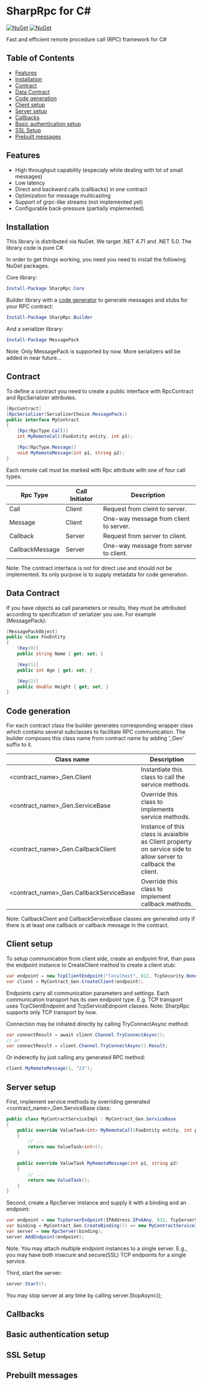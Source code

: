 # SharpRpc for C#

[![NuGet](https://img.shields.io/nuget/v/SharpRpc.Core.svg)](https://www.nuget.org/packages/SharpRpc.Core)
[![NuGet](https://img.shields.io/nuget/vpre/SharpRpc.Core.svg)](https://www.nuget.org/packages/SharpRpc.Core)

Fast and efficient remote procedure call (RPC) framework for C#

## Table of Contents

  - [Features](#features)
  - [Installation](#installation)
  - [Contract](#contract)
  - [Data Contract](#data-contract)
  - [Code generation](#code-generation)
  - [Client setup](#client-setup)
  - [Server setup](#server-setup)
  - [Callbacks](#callbacks)
  - [Basic authentication setup](#basic-authentication-setup)
  - [SSL Setup](#ssl-setup)
  - [Prebuilt messages](#prebuilt-messages)

## Features

  * High throughput capability (especialy while dealing with lot of small messages)
  * Low latency
  * Direct and backward calls (callbacks) in one contract
  * Optimization for message multicasting 
  * Support of grpc-like streams (not implemented yet)
  * Configurable back-pressure (partially implemented)
 
## Installation
  
This library is distributed via NuGet. We target .NET 4.71 and .NET 5.0. The library code is pure C#.
  
In order to get things working, you need you need to install the following NuGet packages.

Core library:

```ps1
Install-Package SharpRpc.Core
```

Builder library with a [code generator](https://devblogs.microsoft.com/dotnet/introducing-c-source-generators/) to generate messages and stubs for your RPC contract:

```ps1
Install-Package SharpRpc.Builder
```

And a serializer library: 

```ps1
Install-Package MessagePack
```
Note: Only MessagePack is supported by now. More serializers will be added in near future...

## Contract

  To define a contract you need to create a public interface with RpcContract and RpcSerializer attributes.

```csharp
[RpcContract]
[RpcSerializer(SerializerChoice.MessagePack)]
public interface MyContract
{
	[Rpc(RpcType.Call)]
	int MyRemoteCall(FooEntity entity, int p1);

	[Rpc(RpcType.Message)]
	void MyRemoteMessage(int p1, string p2);
}
```

Each remote call must be marked with Rpc attribute with one of four call types:

| Rpc Type | Call Initiator | Description |
| --- | --- | --- |
| Call | Client | Request from cleint to server. |
| Message |  Client | One-way message from client to server. |
| Callback | Server | Request from server to client. |
| CallbackMessage | Server | One-way message from server to client. |

Note: The contract interface is not for direct use and should not be implemented. Its only purpose is to supply metadata for code generation.

## Data Contract

If you have objects as call parameters or results, they must be attributed according to specification of serializer you use. For example (MessagePack):

```csharp
[MessagePackObject]
public class FooEntity
{
    [Key(0)]
    public string Name { get; set; }

    [Key(1)]
    public int Age { get; set; }

    [Key(2)]
    public double Height { get; set; }
}
```

## Code generation

For each contract class the builder generates corresponding wrapper class which contains several subclasses to facilitate RPC communication.
The builder composes this class name from contract name by adding '_Gen' suffix to it.

| Class name | Description |  
| --- | --- |
| <contract_name>_Gen.Client | Instantiate this class to call the service methods. |
| <contract_name>_Gen.ServiceBase | Override this class to implements service methods.  |
| <contract_name>_Gen.CallbackClient | Instance of this class is avaialble as Client property on service side to allow server to callback the client.  |
| <contract_name>_Gen.CallbackServiceBase | Override this class to implement callback methods. |

Note: CallbackClient and CallbackServiceBase classes are generated only if there is at least one callback or callback message in the contract.

## Client setup

To setup communication from client side, create an endpoint first, than pass the endpoint instance to CreateClient method to create a client stub:

```csharp
var endpoint = new TcpClientEndpoint("localhost", 812, TcpSecurity.None);
var client = MyContract_Gen.CreateClient(endpoint);
```

Endpoints carry all communication parameters and settings. Each communication transport has its own endpoint type. E.g. TCP transport uses TcpClientEndpoint and TcpServiceEdnpoint classes.
Note: SharpRpc supports only TCP transport by now.

Connection may be initiated directly by calling TryConnectAsync method:

```csharp
var connectResult = await client.Channel.TryConnectAsync();
// or
var connectResult = client.Channel.TryConnectAsync().Result;
```

Or inderectly by just calling any generated RPC method:

```csharp
client.MyRemoteMessage(1, "23");
```

## Server setup

First, implement service methods by overriding generated <contract_name>_Gen.ServiceBase class:

```csharp
public class MyContractServiceImpl : MyContract_Gen.ServiceBase
{
    public override ValueTask<int> MyRemoteCall(FooEntity entity, int p1)
    {
        // ...
        return new ValueTask<int>();
    }

    public override ValueTask MyRemoteMessage(int p1, string p2)
    {
        // ...
        return new ValueTask();
    }
}
```

Second, create a RpcServer instance and supply it with a binding and an endpoint:

```csharp
var endpoint = new TcpServerEndpoint(IPAddress.IPv6Any, 812, TcpServerSecurity.None);
var binding = MyContract_Gen.CreateBinding(() => new MyContractServiceImpl());
var server = new RpcServer(binding);
server.AddEndpoint(endpoint);
```

Note. You may attach multiple endpoint instances to a single server. E.g., you may have both insecure and secure(SSL) TCP endpoints for a single service.

Third, start the server:

```csharp
server.Start();
```

You may stop server at any time by calling server.StopAsync();

## Callbacks

## Basic authentication setup

## SSL Setup

## Prebuilt messages




